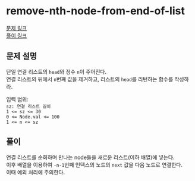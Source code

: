 # remove-nth-node-from-end-of-list
[문제 링크](https://leetcode.com/problems/remove-nth-node-from-end-of-list/ )   
[풀이 링크](remove-nth-node-from-end-of-list.py )  

## 문제 설명
단일 연결 리스트의 `head`와 정수 `n`이 주어진다.  
연결 리스트의 뒤에서 `n`번째 값을 제거하고, 리스트의 `head`를 리턴하는 함수를 작성하라.    

입력 범위:  
`sz: 연결 리스트 길이`  
`1 <= sz <= 30`  
`0 <= Node.val <= 100`  
`1 <= n <= sz`

## 풀이
연결 리스트를 순회하며 만나는 node들을 새로운 리스트(이하 배열)에 넣는다.  
이후 배열을 이용하여 `-n-1`번째 인덱스의 노드의 `next` 값을 다음 노드로 연결한다.  
이때 예외 처리에 주의한다.  
